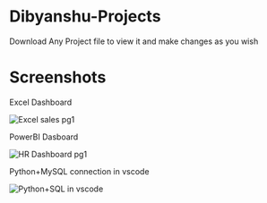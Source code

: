 # Dibyanshu-Projects
Download Any Project file to view it and make changes as you wish 

# Screenshots

Excel Dashboard 

![Excel sales pg1](https://github.com/user-attachments/assets/9e24a96a-a12e-4c2b-ac63-be043ac16164)

PowerBI Dasboard

![HR Dashboard pg1](https://github.com/user-attachments/assets/3d488531-3dfa-4e03-b0c6-f0700d313733)

Python+MySQL connection in vscode

![Python+SQL in vscode](https://github.com/user-attachments/assets/6df4ec35-cf7f-48bc-a22a-a68dbc870138)
